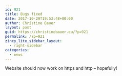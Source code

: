 ```yaml
---
id: 921
title: Bugs fixed
date: 2017-10-29T19:53:48+00:00
author: Christine Bauer
layout: post
guid: https://christinebauer.eu/?p=921
permalink: /?p=921
zincy_lite_sidebar_layout:
  - right-sidebar
categories:
  - news
---
```

Website should now work on https and http &ndash; hopefully!